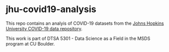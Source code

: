 # jhu-covid19-analysis

This repo contains an analyis of COVID-19 datasets from the [Johns Hopkins University COVID-19 data repository](https://github.com/CSSEGISandData/COVID-19).

This work is part of DTSA 5301 - Data Science as a Field in the MSDS program at CU Boulder.
